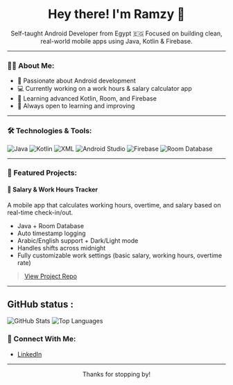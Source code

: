 <h1 align="center">Hey there! I'm Ramzy 👋</h1>

<p align="center">
Self-taught Android Developer from Egypt 🇪🇬  
Focused on building clean, real-world mobile apps using Java, Kotlin & Firebase.
</p>

---

### 👨‍💻 About Me:
- 🎯 Passionate about Android development  
- 💻 Currently working on a work hours & salary calculator app  
- 🌱 Learning advanced Kotlin, Room, and Firebase  
- 🧠 Always open to learning and improving  

---

### 🛠️ Technologies & Tools:

![Java](https://img.shields.io/badge/Java-007396?style=for-the-badge&logo=java&logoColor=white)
![Kotlin](https://img.shields.io/badge/Kotlin-7F52FF?style=for-the-badge&logo=kotlin&logoColor=white)
![XML](https://img.shields.io/badge/XML-E44D26?style=for-the-badge&logo=xml&logoColor=white)
![Android Studio](https://img.shields.io/badge/Android%20Studio-3DDC84?style=for-the-badge&logo=android-studio&logoColor=white)
![Firebase](https://img.shields.io/badge/Firebase-FFCA28?style=for-the-badge&logo=firebase&logoColor=black)
![Room Database](https://img.shields.io/badge/Room-FF6F00?style=for-the-badge)

---

### 🧪 Featured Projects:

#### 📱 Salary & Work Hours Tracker
A mobile app that calculates working hours, overtime, and salary based on real-time check-in/out.

- Java + Room Database
- Auto timestamp logging
- Arabic/English support + Dark/Light mode  
- Handles shifts across midnight  
- Fully customizable work settings (basic salary, working hours, overtime rate)

> [View Project Repo](https://github.com/ramzy-ahmed/Salary-Tracker-App)

---

## GitHub status :
![GitHub Stats](https://github-readme-stats.vercel.app/api?username=ramzy-ahmed&show_icons=true&theme=radical)
![Top Languages](https://github-readme-stats.vercel.app/api/top-langs/?username=ramzy-ahmed&layout=compact&theme=radical)

### 🔗 Connect With Me:
- [LinkedIn](https://www.linkedin.com/in/ramzy-ahmed)

---

<p align="center">Thanks for stopping by!</p>
